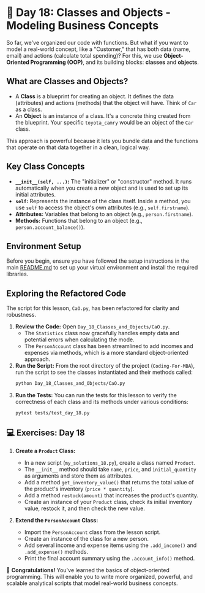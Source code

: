 # 📘 Day 18: Classes and Objects - Modeling Business Concepts

So far, we've organized our code with functions. But what if you want to model a real-world concept, like a "Customer," that has both data (name, email) and actions (calculate total spending)? For this, we use **Object-Oriented Programming (OOP)**, and its building blocks: **classes** and **objects**.

## What are Classes and Objects?

- A **Class** is a blueprint for creating an object. It defines the data (attributes) and actions (methods) that the object will have. Think of `Car` as a class.
- An **Object** is an instance of a class. It's a concrete thing created from the blueprint. Your specific `toyota_camry` would be an object of the `Car` class.

This approach is powerful because it lets you bundle data and the functions that operate on that data together in a clean, logical way.

## Key Class Concepts

- **`__init__(self, ...)`:** The "initializer" or "constructor" method. It runs automatically when you create a new object and is used to set up its initial attributes.
- **`self`:** Represents the instance of the class itself. Inside a method, you use `self` to access the object's own attributes (e.g., `self.firstname`).
- **Attributes:** Variables that belong to an object (e.g., `person.firstname`).
- **Methods:** Functions that belong to an object (e.g., `person.account_balance()`).

## Environment Setup

Before you begin, ensure you have followed the setup instructions in the main [README.md](../../README.md) to set up your virtual environment and install the required libraries.

## Exploring the Refactored Code

The script for this lesson, `CaO.py`, has been refactored for clarity and robustness.

1. **Review the Code:** Open `Day_18_Classes_and_Objects/CaO.py`.
   - The `Statistics` class now gracefully handles empty data and potential errors when calculating the mode.
   - The `PersonAccount` class has been streamlined to add incomes and expenses via methods, which is a more standard object-oriented approach.
1. **Run the Script:** From the root directory of the project (`Coding-For-MBA`), run the script to see the classes instantiated and their methods called:
   ```bash
   python Day_18_Classes_and_Objects/CaO.py
   ```
1. **Run the Tests:** You can run the tests for this lesson to verify the correctness of each class and its methods under various conditions:
   ```bash
   pytest tests/test_day_18.py
   ```

## 💻 Exercises: Day 18

1. **Create a `Product` Class:**

   - In a new script (`my_solutions_18.py`), create a class named `Product`.
   - The `__init__` method should take `name`, `price`, and `initial_quantity` as arguments and store them as attributes.
   - Add a method `get_inventory_value()` that returns the total value of the product's inventory (`price * quantity`).
   - Add a method `restock(amount)` that increases the product's quantity.
   - Create an instance of your `Product` class, check its initial inventory value, restock it, and then check the new value.

1. **Extend the `PersonAccount` Class:**

   - Import the `PersonAccount` class from the lesson script.
   - Create an instance of the class for a new person.
   - Add several income and expense items using the `.add_income()` and `.add_expense()` methods.
   - Print the final account summary using the `.account_info()` method.

🎉 **Congratulations!** You've learned the basics of object-oriented programming. This will enable you to write more organized, powerful, and scalable analytical scripts that model real-world business concepts.
